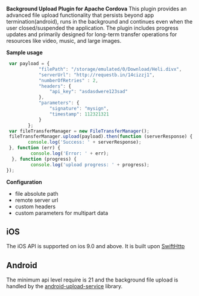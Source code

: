 

**Background Upload Plugin  for Apache Cordova**
This plugin provides an advanced file upload functionality that persists beyond app termination(android), runs in the background and continues even when the user closed/suspended the application. The plugin includes progress updates and primarily designed for long-term transfer operations for resources like video, music, and large images.

**Sample usage**

```javascript
 var payload = {
            "filePath": "/storage/emulated/0/Download/Heli.divx",
            "serverUrl": "http://requestb.in/14cizzj1",
            "numberOfRetries" : 2,
            "headers": {
                "api_key": "asdasdwere123sad"
            },
            "parameters": {
                "signature": "mysign",
                "timestamp": 112321321
            }
        };
 var fileTransferManager = new FileTransferManager();
 fileTransferManager.upload(payload).then(function (serverResponse) {
        console.log('Success: ' + serverResponse);
 }, function (err) {
         console.log('Error: ' + err);
  }, function (progress) {
         console.log('upload progress: ' + progress);
});

```

**Configuration** 
 * file absolute path
 * remote server url
 * custom headers
 * custom parameters for multipart data


 ## iOS
The iOS API is supported on ios 9.0 and above. It is built upon [SwiftHttp](https://github.com/daltoniam/SwiftHTTP)

## Android
The minimum api level require is 21 and the background file upload is handled by the [android-upload-service](https://github.com/gotev/android-upload-service) library.
 